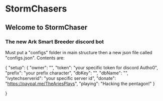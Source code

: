 # StormChasers
<p>
<h2>Welcome to StormChaser</h2>
<h3>The new Ark Smart Breeder discord bot</h3>
</p>
<p>
  Must put a "configs" folder in main structure then a new json file called "configs.json".
  Contents are:
  
  {
  "setup": {
    "owner": "",
    "token": "your specific token for discord Autho0",
    "prefix": "your prefix character",
    "dbKey": "",
    "dbName": "",
    "ivytechserverid": "your specific server id",
    "donate": "https://paypal.me/TheAriesPlays",
    "playing": "Hacking the pentagon!"
  }

}
</p>
